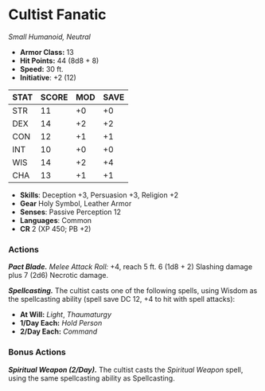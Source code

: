 # Cultist Fanatic

*Small Humanoid, Neutral*

- **Armor Class:** 13
- **Hit Points:** 44 (8d8 + 8)
- **Speed:** 30 ft.
- **Initiative**: +2 (12)

|STAT|SCORE|MOD|SAVE|
| --- | --- | --- | ---- |
| STR | 11 | +0 | +0 |
| DEX | 14 | +2 | +2 |
| CON | 12 | +1 | +1 |
| INT | 10 | +0 | +0 |
| WIS | 14 | +2 | +4 |
| CHA | 13 | +1 | +1 |

- **Skills**: Deception +3, Persuasion +3, Religion +2
- **Gear** Holy Symbol, Leather Armor
- **Senses**: Passive Perception 12
- **Languages**: Common
- **CR** 2 (XP 450; PB +2)

### Actions

***Pact Blade.*** *Melee Attack Roll:* +4, reach 5 ft. 6 (1d8 + 2) Slashing damage plus 7 (2d6) Necrotic damage.

***Spellcasting.*** The cultist casts one of the following spells, using Wisdom as the spellcasting ability (spell save DC 12, +4 to hit with spell attacks):

- **At Will:** *Light*, *Thaumaturgy*
- **1/Day Each:** *Hold Person*
- **2/Day Each:** *Command*

### Bonus Actions

***Spiritual Weapon (2/Day).*** The cultist casts the *Spiritual Weapon* spell, using the same spellcasting ability as Spellcasting.
